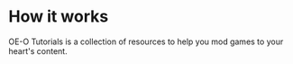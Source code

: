 # How it works

OE-O Tutorials is a collection of resources to help you mod games to your heart's content.